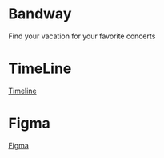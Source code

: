 # Bandway
Find your vacation for your favorite concerts

# TimeLine
[Timeline](https://github.com/users/idobi111/projects/1)

# Figma
[Figma](https://www.figma.com/proto/Pe54uo0nqRd0bd4fhXfL1Q/Website-BandWay?type=design&node-id=1-2&t=bPmwIYfFB6Imb2ZV-1&scaling=min-zoom&page-id=0%3A1&mode=design)
